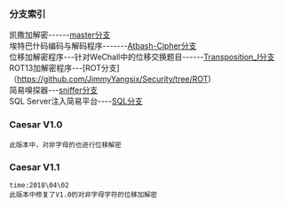 ### 分支索引
凯撒加解密------[master分支](https://github.com/JimmyYangsix/Security)   
埃特巴什码编码与解码程序-------[Atbash-Cipher分支](https://github.com/JimmyYangsix/Security/tree/Atbash-Cipher)  
位移加解密程序---针对WeChall中的位移交换题目------[Transposition_I分支](https://github.com/JimmyYangsix/Security/tree/Crypto_Transposition_I)  
ROT13加解密程序---[ROT分支]（https://github.com/JimmyYangsix/Security/tree/ROT)  
简易嗅探器---[sniffer分支](https://github.com/JimmyYangsix/Security/tree/sniffer)  
SQL Server注入简易平台----[SQL分支](https://github.com/JimmyYangsix/Security/tree/sql)  
### Caesar V1.0
```
此版本中，对非字母的也进行位移解密
```
### Caesar V1.1
```
time:2018\04\02
此版本中修复了V1.0的对非字母字符的位移加解密
```
